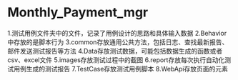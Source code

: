 # Monthly_Payment_mgr
1.测试用例文件夹中的文件，记录了用例设计的思路和具体输入数据
2.Behavior中存放的是脚本行为
3.common存放通用公共方法，包括日志、查找最新报告、邮件发送测试报告等方法
4.Data存放测试数据，可能包括数据生成的函数或者csv、excel文件
5.images存放测试过程中的截图
6.report存放每次执行自动化测试用例生成的测试报告
7.TestCase存放测试用例脚本
8.WebApi存放页面的元素
